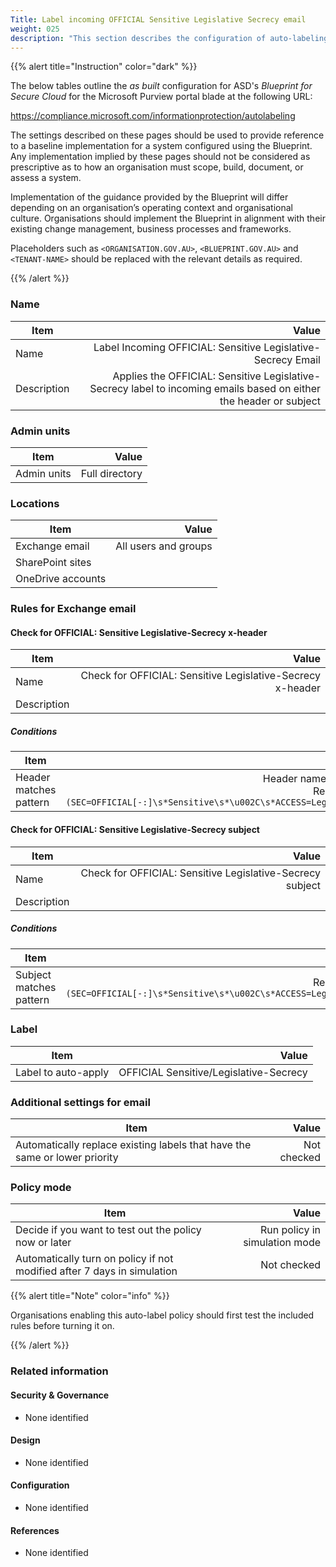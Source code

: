 ```yaml
---
Title: Label incoming OFFICIAL Sensitive Legislative Secrecy email
weight: 025
description: "This section describes the configuration of auto-labeling within Microsoft Purview associated with systems built according to guidance in ASD's Blueprint for Secure Cloud."
---
```


{{% alert title="Instruction" color="dark" %}}
 
The below tables outline the *as built* configuration for ASD's *Blueprint for Secure Cloud* for the Microsoft Purview portal blade at the following URL: 
 
https://compliance.microsoft.com/informationprotection/autolabeling
 
The settings described on these pages should be used to provide reference to a baseline implementation for a system configured using the Blueprint. Any implementation implied by these pages should not be considered as prescriptive as to how an organisation must scope, build, document, or assess a system.

Implementation of the guidance provided by the Blueprint will differ depending on an organisation’s operating context and organisational culture. Organisations should implement the Blueprint in alignment with their existing change management, business processes and frameworks.

Placeholders such as `<ORGANISATION.GOV.AU>`, `<BLUEPRINT.GOV.AU>` and `<TENANT-NAME>` should be replaced with the relevant details as required.
 
{{% /alert %}}

### Name

| Item        |                                                                                                              Value |
| ----------- | -----------------------------------------------------------------------------------------------------------------: |
| Name        |                                                       Label Incoming OFFICIAL: Sensitive Legislative-Secrecy Email |
| Description | Applies the OFFICIAL: Sensitive Legislative-Secrecy label to incoming emails based on either the header or subject |

### Admin units

| Item        |          Value |
| ----------- | -------------: |
| Admin units | Full directory |

### Locations

| Item              |                Value |
| ----------------- | -------------------: |
| Exchange email    | All users and groups |
| SharePoint sites  |                      |
| OneDrive accounts |                      |

### Rules for Exchange email

#### Check for OFFICIAL: Sensitive Legislative-Secrecy x-header

| Item        |                                                      Value |
| ----------- | ---------------------------------------------------------: |
| Name        | Check for OFFICIAL: Sensitive Legislative-Secrecy x-header |
| Description |                                                            |

##### Conditions

| Item                   |                                                                                                                                      Value |
| ---------------------- | -----------------------------------------------------------------------------------------------------------------------------------------: |
| Header matches pattern | Header name: `X-Protective-Marking`<br>Regular expression: `(?im)(SEC=OFFICIAL[-:]\s*Sensitive\s*\u002C\s*ACCESS=Legislative[\s-]Secrecy)` |


#### Check for OFFICIAL: Sensitive Legislative-Secrecy subject

| Item        |                                                     Value |
| ----------- | --------------------------------------------------------: |
| Name        | Check for OFFICIAL: Sensitive Legislative-Secrecy subject |
| Description |                                                           |

##### Conditions

| Item                    |                                                                                               Value |
| ----------------------- | --------------------------------------------------------------------------------------------------: |
| Subject matches pattern | Regular expression: `(?im)(SEC=OFFICIAL[-:]\s*Sensitive\s*\u002C\s*ACCESS=Legislative[\s-]Secrecy)` |

### Label

| Item                |                                  Value |
| ------------------- | -------------------------------------: |
| Label to auto-apply | OFFICIAL Sensitive/Legislative-Secrecy |

### Additional settings for email

| Item                                                                       |       Value |
| -------------------------------------------------------------------------- | ----------: |
| Automatically replace existing labels that have the same or lower priority | Not checked |

### Policy mode

| Item                                                                    |                         Value |
| ----------------------------------------------------------------------- | ----------------------------: |
| Decide if you want to test out the policy now or later                  | Run policy in simulation mode |
| Automatically turn on policy if not modified after 7 days in simulation |                   Not checked |

{{% alert title="Note" color="info" %}}

Organisations enabling this auto-label policy should first test the included rules before turning it on.

{{% /alert %}}

### Related information

#### Security & Governance

* None identified
  
#### Design

* None identified
  
#### Configuration

* None identified

#### References

* None identified